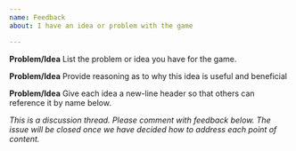 ```yaml
---
name: Feedback
about: I have an idea or problem with the game

---
```


**Problem/Idea** 
List the problem or idea you have for the game.

**Problem/Idea**
Provide reasoning as to why this idea is useful and beneficial

**Problem/Idea**
Give each idea a new-line header so that others can reference it by name below.

*This is a discussion thread. Please comment with feedback below. The issue will be closed once we have decided how to address each point of content.*
